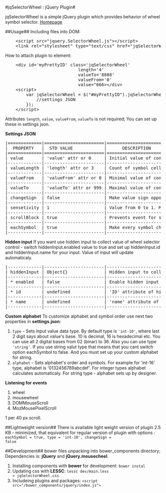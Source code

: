 #jqSelectorWheel : jQuery Plugin#

jqSelectorWheel is a simple jQuery plugin which provides behavior of wheel symbol selector. <a href="http://zefirka.github.io/jquerySelectorWheel">Homepage</a>

##Usage##
Including files into DOM:<br>
<pre>
	&lt;script src="jquery.SelectorWheel.js"&gt;&lt;/script&gt;
	&lt;link rel="stylesheet" type="text/css" href="jqSelectorWheel.css"&gt;
</pre>
How to attach plugin to element:<br>
<pre>
	&lt;div id='myPrettyID' class='jqSelectorWheel' 
							length='4' 
							valueTo='8888' 
							valueFrom='0' 
							value="666&gt;&lt;/div&gt;
	&lt;script&gt; 
		var jqSelectorWheel = $("#myPrettyID").jqSelectorWheel({
			//settings JSON
		});
	&lt;/script&gt;	
</pre>

Attributes <code>length</code>, <code>value</code>, <code>valueFrom</code>, <code>valueTo</code>  is not required; You can set up these in settings json.

**Settings JSON**
<pre>
|=============|=======================|===========================================|
|  PROPERTY   |  STD VALUE            |      DESCRIPTION                          |
|=============|=======================|===========================================| 
| value       | 'value' attr or 0     | Initial value of controller               |
|-------------|-----------------------|-------------------------------------------|
| valueLength | 'length' attr or 3    | Count of symbol cells                     |
|-------------|-----------------------|-------------------------------------------|
| valueFrom   | 'valueFrom' attr or 0 | Minimal value of controller               |
|-------------|-----------------------|-------------------------------------------|
| valueTo     | 'valueTo' attr or 999 | Maximal value of controller               |
|-------------|-----------------------|-------------------------------------------|
| changeSign  | false                 | Make value sign opposite by click or not  |
|-------------|-----------------------|-------------------------------------------|
| sensetivity | 1                     | Value from 0 to 1. Multiplied by scroll   |
|-------------|-----------------------|-------------------------------------------|
| scrollBlock | true                  | Prevents event for scroll window          |
|-------------|-----------------------|-------------------------------------------|
| eachSymbol  | true                  | Make every symbol change independently    |
|-------------|-----------------------|-------------------------------------------|
</pre>

**Hidden input**
If you want use hidden input to collect value of wheel selector control - switch hiddenInput.enabled value to true and set up hiddenInput.id and hiddenInput.name for your input. Value of input will update automaticaly. 
<pre>
|-------------|-----------------------|-------------------------------------------|
| hiddenInput | Object{}              | Hidden input to collect values            |
|-------------|-----------------------|-------------------------------------------|
| * enabled   | false                 | Enable hidden input or not                |
|-------------|-----------------------|-------------------------------------------|
| * id        | undefined             | 'ID' attribute of hidden input            |
|-------------|-----------------------|-------------------------------------------|
| * name      | undefined             | 'name' attribute of hidden input          |
|-------------|-----------------------|-------------------------------------------|
</pre>

**Custom alphabet**
To customize alphabet and symbol order use next two properties in **settings.json**:

1. <code>type</code>  - Sets input value data type. By default type is <code>'int-10'</code>, where last 2 digit says about value's base. 10 is decimal, 16 is hexadecimal etc. You can use all 2 digital bases from 02 (binar) to 36. Also you can use type <code>'string'</code>. If you use string valut type that means that you cant switch option eachSymbol to false. And you must set up your custom alphabet for string.
2. <code>alphabet</code> - Sets alphabet's order and symbols. For example for 'int-16' type, alphabet is '0132456789abcdef'. For integer types alphabet calculates automaticaly. For string type - alphabet sets up by designer.

**Listening for events**

1. wheel
2. mousewheel
3. DOMMouseScroll
4. MozMousePixelScroll

1 per 40 px scroll.

##Lightweight version##
There is available light weight version of plugin 2.5 KB - minimized, that equivalent for regular version of plugin with options : <code>eachSymbol = true, type = 'int-10', changeSign = false</code><br>

##Development##
bower files unpacking into bower_components directory; Dependencies is: **jQuery** and **jQuery.mousecheel**.

1. Installing components with **bower** for development: <code>bower instal</code> <br>
2. Updating css with **LESSC**: <code>lessc dev/main.less &gt; jqSelectorWheel.css</code><br>
3. Includeing plugins and packages: <code>&lt;script src="/bower_components/jquery/index.js"&gt;</script></code><br>
